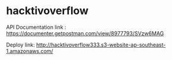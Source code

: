 # hacktivoverflow

API Documentation link :
https://documenter.getpostman.com/view/8977793/SVzw6MAG

Deploy link:
http://hacktivoverflow333.s3-website-ap-southeast-1.amazonaws.com/